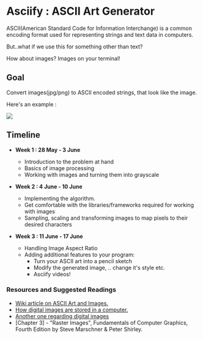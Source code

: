 **Asciify : ASCII Art Generator**
===

ASCII(American Standard Code for Information Interchange) is a common encoding format used for representing strings and text data in computers.

But..what if we use this for something other than text?

How about images? Images on your terminal!


**Goal**
---
Convert images(jpg/png) to ASCII encoded strings, that look like the image.

Here's an example : 

![](https://i.imgur.com/fJsEVJi.png)

**Timeline**
---
- **Week 1 : 28 May - 3 June** 
    - Introduction to the problem at hand
    - Basics of image processing
    - Working with images and turning them into grayscale


- **Week 2 : 4 June - 10 June** 
    - Implementing the algorithm. 
    - Get comfortable with the libraries/frameworks required for working with images
    - Sampling, scaling and transforming images to map pixels to their desired characters

- **Week 3 : 11 June - 17 June** 
    - Handling Image Aspect Ratio
    - Adding additional features to your program:
        - Turn your ASCII art into a pencil sketch
        - Modify the generated image, .. change it's style etc.
        - Asciify videos!

### Resources and Suggested Readings


- [Wiki article on ASCII Art and Images.](https://en.wikipedia.org/wiki/ASCII_art#Types_and_styles)
- [How digital images are stored in a computer.](https://alekya3.medium.com/how-images-are-stored-in-a-computer-f364d11b4e93)
- [Another one regarding digital images](
https://www.analyticsvidhya.com/blog/2021/03/grayscale-and-rgb-format-for-storing-images/)
- \[Chapter 3] - "Raster Images", Fundamentals of Computer Graphics, Fourth Edition by Steve Marschner & Peter Shirley.

